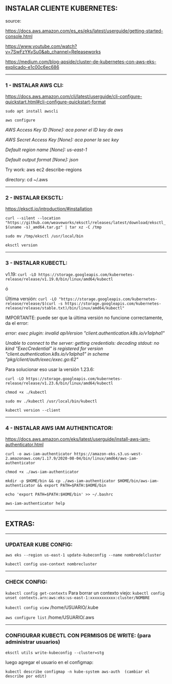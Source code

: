 ## INSTALAR CLIENTE KUBERNETES:

source: 

https://docs.aws.amazon.com/es_es/eks/latest/userguide/getting-started-console.html

https://www.youtube.com/watch?v=7SwFzYKySu0&ab_channel=Releaseworks

https://medium.com/blog-apside/cluster-de-kubernetes-con-aws-eks-explicado-e1c00c6ec686


------------------------------------------

### 1 - INSTALAR AWS CLI:

https://docs.aws.amazon.com/cli/latest/userguide/cli-configure-quickstart.html#cli-configure-quickstart-format

`sudo apt install awscli`

`aws configure`

_AWS Access Key ID [None]: aca poner el ID key de aws_

_AWS Secret Access Key [None]: aca poner la sec key_

_Default region name [None]: us-east-1_

_Default output format [None]: json_


Try work: aws ec2 describe-regions

directory: cd ~/.aws

--------------------------------------------

### 2 - INSTALAR EKSCTL:

https://eksctl.io/introduction/#installation

`curl --silent --location "https://github.com/weaveworks/eksctl/releases/latest/download/eksctl_$(uname -s)_amd64.tar.gz" | tar xz -C /tmp`


`sudo mv /tmp/eksctl /usr/local/bin`


`eksctl version`

--------------------------------------

### 3 - INSTALAR KUBECTL:
v1.19:
`curl -LO https://storage.googleapis.com/kubernetes-release/release/v1.19.0/bin/linux/amd64/kubectl`

ó

Última versión:
`curl -LO "https://storage.googleapis.com/kubernetes-release/release/$(curl -s https://storage.googleapis.com/kubernetes-release/release/stable.txt)/bin/linux/amd64/kubectl"`

IMPORTANTE: puede ser que la última versión no funcione correctamente, da el error:

_error: exec plugin: invalid apiVersion "client.authentication.k8s.io/v1alpha1"_

_Unable to connect to the server: getting credentials: decoding stdout: no kind "ExecCredential" is registered for version "client.authentication.k8s.io/v1alpha1" in scheme "pkg/client/auth/exec/exec.go:62"_

Para solucionar eso usar la versión 1.23.6:

`curl -LO https://storage.googleapis.com/kubernetes-release/release/v1.23.6/bin/linux/amd64/kubectl`

`chmod +x ./kubectl`


`sudo mv ./kubectl /usr/local/bin/kubectl`


`kubectl version --client`


---------------------------------------

### 4 - INSTALAR AWS IAM AUTHENTICATOR:

https://docs.aws.amazon.com/eks/latest/userguide/install-aws-iam-authenticator.html

`curl -o aws-iam-authenticator https://amazon-eks.s3.us-west-2.amazonaws.com/1.17.9/2020-08-04/bin/linux/amd64/aws-iam-authenticator`


`chmod +x ./aws-iam-authenticator`


`mkdir -p $HOME/bin && cp ./aws-iam-authenticator $HOME/bin/aws-iam-authenticator && export PATH=$PATH:$HOME/bin`


`echo 'export PATH=$PATH:$HOME/bin' >> ~/.bashrc`


`aws-iam-authenticator help`

-----------------------------------------
## EXTRAS:
-----------------------------------------

### UPDATEAR KUBE CONFIG:

`aws eks --region us-east-1 update-kubeconfig --name nombredelcluster`


`kubectl config use-context nombrecluster`

-----------------------------------------

### CHECK CONFIG:

`kubectl config get-contexts`
Para borrar un contexto viejo: `kubectl config unset contexts.arn:aws:eks:us-east-1:xxxxxxxxxxx:cluster/NOMBRE`

`kubectl config view`
/home/USUARIO/.kube


`aws configure list`
/home/USUARIO/.aws


-----------------------------------------

### CONFIGURAR KUBECTL CON PERMISOS DE WRITE: (para administrar usuarios)

`eksctl utils write-kubeconfig --cluster=stg`

luego agregar el usuario en el configmap:

`kubectl describe configmap -n kube-system aws-auth  (cambiar el describe por edit)`

